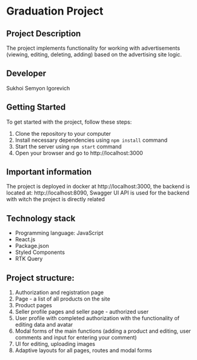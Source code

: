 # Graduation Project

## Project Description
The project implements functionality for working with advertisements (viewing, editing, deleting, adding) based on the advertising site logic.

## Developer
Sukhoi Semyon Igorevich

## Getting Started

To get started with the project, follow these steps:

1. Clone the repository to your computer
2. Install necessary dependencies using `npm install` command
3. Start the server using `npm start` command
4. Open your browser and go to http://localhost:3000

## Important information
The project is deployed in docker at http://localhost:3000, the backend is located at: http://localhost:8090, Swagger UI API is used for the backend with witch the project is directly related

## Technology stack
* Programming language: JavaScript
* React.js
* Package.json
* Styled Components
* RTK Query

## Project structure:
1. Authorization and registration page
2. Page - a list of all products on the site
3. Product pages
4. Seller profile pages and seller page - authorized user
5. User profile with completed authorization with the functionality of editing data and avatar
6. Modal forms of the main functions (adding a product and editing, user comments and input for entering your comment)
7. UI for editing, uploading images
8. Adaptive layouts for all pages, routes and modal forms
